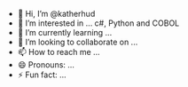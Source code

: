 - 👋 Hi, I’m @katherhud
- 👀 I’m interested in ... c#, Python and COBOL
- 🌱 I’m currently learning ...
- 💞️ I’m looking to collaborate on ...
- 📫 How to reach me ...
- 😄 Pronouns: ...
- ⚡ Fun fact: ...

<!---
katherhud/katherhud is a ✨ special ✨ repository because its `README.md` (this file) appears on your GitHub profile.
You can click the Preview link to take a look at your changes.
--->
